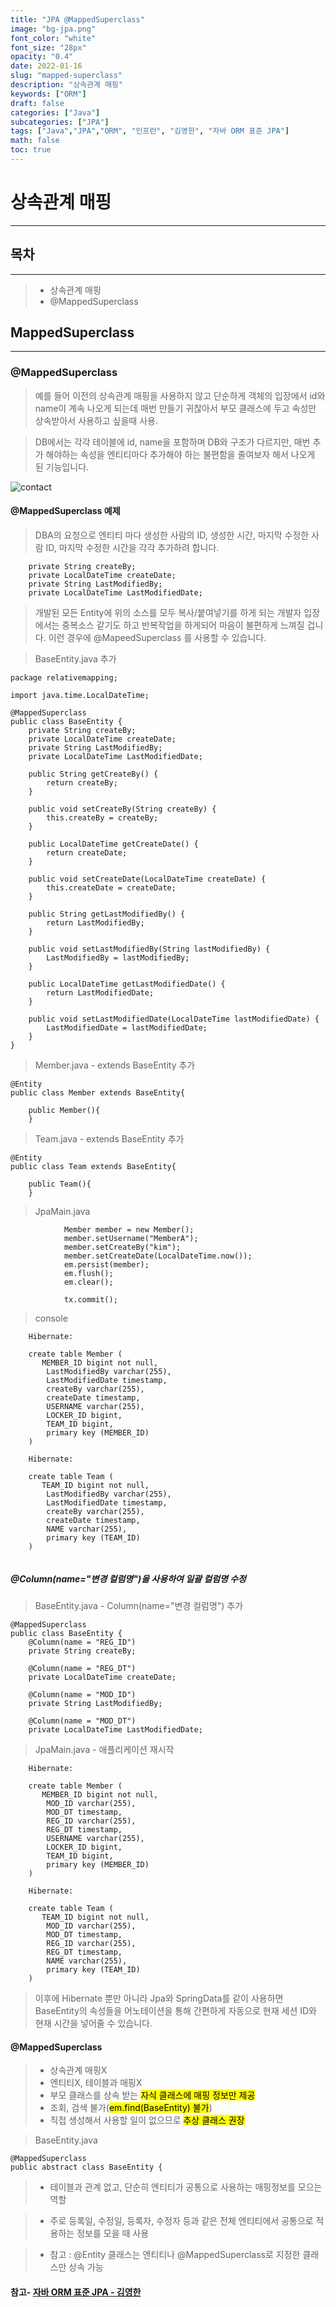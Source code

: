 ```yaml
---
title: "JPA @MappedSuperclass"
image: "bg-jpa.png"
font_color: "white"
font_size: "28px"
opacity: "0.4"
date: 2022-01-16
slug: "mapped-superclass"
description: "상속관계 매핑"	
keywords: ["ORM"]
draft: false
categories: ["Java"]
subcategories: ["JPA"]
tags: ["Java","JPA","ORM", "인프런", "김영한", "자바 ORM 표준 JPA"]
math: false
toc: true
---
```



# 상속관계 매핑
-------------

## 목차
-------------
> - 상속관계 매핑
> - @MappedSuperclass

## MappedSuperclass
-------------

### @MappedSuperclass

> 예를 들어 이전의 상속관계 매핑을 사용하지 않고 단순하게 객체의 입장에서 id와 name이 계속 나오게 되는데 매번 만들기 귀찮아서 부모 클래스에 두고 속성만 상속받아서 사용하고 싶을때 사용. <br>

> DB에서는 각각 테이블에 id, name을 포함하며 DB와 구조가 다르지만, 매번 추가 해야하는 속성을 엔티티마다 추가해야 하는 불편함을 줄여보자 해서 나오게 된 기능입니다. 

![contact](/images/develop/backend/orm-jpa-basic/mapped-superclass/img-001.png)

#### @MappedSuperclass 예제
> DBA의 요청으로 엔티티 마다 생성한 사람의 ID, 생성한 시간, 마지막 수정한 사람 ID, 마지막 수정한 시간을 각각 추가하려 합니다. 

```
    private String createBy;
    private LocalDateTime createDate;
    private String LastModifiedBy;
    private LocalDateTime LastModifiedDate;
```

> 개발된 모든 Entity에 위의 소스를 모두 복사/붙여넣기를 하게 되는 개발자 입장에서는 중복소스 같기도 하고 반복작업을 하게되어 마음이 불편하게 느껴질 겁니다. 이런 경우에 @MapeedSuperclass 를 사용할 수 있습니다. 

> BaseEntity.java 추가

```
package relativemapping;

import java.time.LocalDateTime;

@MappedSuperclass
public class BaseEntity {
    private String createBy;
    private LocalDateTime createDate;
    private String LastModifiedBy;
    private LocalDateTime LastModifiedDate;

    public String getCreateBy() {
        return createBy;
    }

    public void setCreateBy(String createBy) {
        this.createBy = createBy;
    }

    public LocalDateTime getCreateDate() {
        return createDate;
    }

    public void setCreateDate(LocalDateTime createDate) {
        this.createDate = createDate;
    }

    public String getLastModifiedBy() {
        return LastModifiedBy;
    }

    public void setLastModifiedBy(String lastModifiedBy) {
        LastModifiedBy = lastModifiedBy;
    }

    public LocalDateTime getLastModifiedDate() {
        return LastModifiedDate;
    }

    public void setLastModifiedDate(LocalDateTime lastModifiedDate) {
        LastModifiedDate = lastModifiedDate;
    }
}

```

> Member.java - extends BaseEntity 추가

```
@Entity
public class Member extends BaseEntity{
    
    public Member(){
    }
```

> Team.java - extends BaseEntity 추가

```
@Entity
public class Team extends BaseEntity{
    
    public Team(){
    }
```

> JpaMain.java

```
            Member member = new Member();
            member.setUsername("MemberA");
            member.setCreateBy("kim");
            member.setCreateDate(LocalDateTime.now());
            em.persist(member);
            em.flush();
            em.clear();

            tx.commit();
```

> console

```
    Hibernate: 
    
    create table Member (
       MEMBER_ID bigint not null,
        LastModifiedBy varchar(255),
        LastModifiedDate timestamp,
        createBy varchar(255),
        createDate timestamp,
        USERNAME varchar(255),
        LOCKER_ID bigint,
        TEAM_ID bigint,
        primary key (MEMBER_ID)
    )
    
    Hibernate: 
    
    create table Team (
       TEAM_ID bigint not null,
        LastModifiedBy varchar(255),
        LastModifiedDate timestamp,
        createBy varchar(255),
        createDate timestamp,
        NAME varchar(255),
        primary key (TEAM_ID)
    )
    
```

##### @Column(name="변경 컬럼명")을 사용하여 일괄 컬럼명 수정

> BaseEntity.java - Column(name="변경 컬럼명") 추가

```
@MappedSuperclass
public class BaseEntity {
    @Column(name = "REG_ID")
    private String createBy;

    @Column(name = "REG_DT")
    private LocalDateTime createDate;

    @Column(name = "MOD_ID")
    private String LastModifiedBy;

    @Column(name = "MOD_DT")
    private LocalDateTime LastModifiedDate;
```

> JpaMain.java - 애플리케이션 재시작


```
	Hibernate: 
    
    create table Member (
       MEMBER_ID bigint not null,
        MOD_ID varchar(255),
        MOD_DT timestamp,
        REG_ID varchar(255),
        REG_DT timestamp,
        USERNAME varchar(255),
        LOCKER_ID bigint,
        TEAM_ID bigint,
        primary key (MEMBER_ID)
    )
    
    Hibernate: 
    
    create table Team (
       TEAM_ID bigint not null,
        MOD_ID varchar(255),
        MOD_DT timestamp,
        REG_ID varchar(255),
        REG_DT timestamp,
        NAME varchar(255),
        primary key (TEAM_ID)
    )
```

> 이후에 Hibernate 뿐만 아니라 Jpa와 SpringData를 같이 사용하면 BaseEntity의 속성들을 어노테이션을 통해 간편하게 자동으로 현재 세션 ID와 현재 시간을 넣어줄 수 있습니다.

#### @MappedSuperclass 
> - 상속관계 매핑X
> - 엔티티X, 테이블과 매핑X
> - 부모 클래스를 상속 받는 <mark>자식 클래스에 매핑 정보만 제공</mark> 
> - 조회, 검색 불가(<mark>em.find(BaseEntity) 불가</mark>)
> - 직접 생성해서 사용할 일이 없으므로 <mark>추상 클래스 권장</mark>

> BaseEntity.java

>

```
@MappedSuperclass
public abstract class BaseEntity {

```

> - 테이블과 관계 없고, 단순히 엔티티가 공통으로 사용하는 매핑정보를 모으는 역할

> - 주로 등록일, 수정일, 등록자, 수정자 등과 같은 전체 엔티티에서 공통으로 적용하는 정보를 모을 때 사용

> - 참고 : @Entity 클래스는 엔티티나 @MappedSuperclass로 지정한 클래스만 상속 가능



#### 참고- <a href="https://www.inflearn.com/course/ORM-JPA-Basic">자바 ORM 표준 JPA - 김영한</a>
